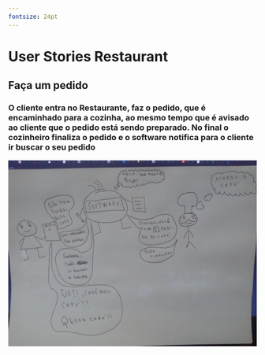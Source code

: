```yaml
---
fontsize: 24pt
---
```

# User Stories Restaurant

## Faça um pedido

### O cliente entra no Restaurante, faz o pedido, que é encaminhado para a cozinha, ao mesmo tempo que é avisado ao cliente que o pedido está sendo preparado. No final o cozinheiro finaliza o pedido e o software notifica para o cliente ir buscar o seu pedido

![images/quero_cafe.jpg](images/quero_cafe.jpg)
